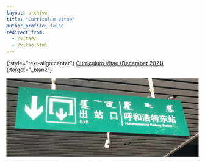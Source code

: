 ```yaml
---
layout: archive
title: "Curriculum Vitae"
author_profile: false
redirect_from: 
  - /vitae/
  - /vitae.html
---
```


{:style="text-align:center"}
[Curriculum Vitae (December 2021)](https://www.dropbox.com/s/l5zfratdkfuxedx/Vitae%202022.pdf?dl=0){:target="_blank"}

![imcapital](img_6323-1.jpeg)
